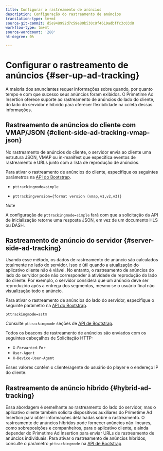 ```yaml
---
title: Configurar o rastreamento de anúncios
description: Configuração do rastreamento de anúncios
translation-type: tm+mt
source-git-commit: d5e948992d7c59e80b530c8f4619adbffc3c03d8
workflow-type: tm+mt
source-wordcount: '280'
ht-degree: 0%

---
```



# Configurar o rastreamento de anúncios {#ser-up-ad-tracking}

A maioria dos anunciantes requer informações sobre quando, por quanto tempo e com que sucesso seus anúncios foram exibidos. O Primetime Ad Insertion oferece suporte ao rastreamento de anúncios do lado do cliente, do lado do servidor e híbrido para oferecer flexibilidade na coleta dessas informações.

## Rastreamento de anúncios do cliente com VMAP/JSON {#client-side-ad-tracking-vmap-json}

No rastreamento de anúncios do cliente, o servidor envia ao cliente uma estrutura JSON, VMAP ou in-manifest que especifica eventos de rastreamento e URLs junto com a lista de reprodução de anúncios.

Para ativar o rastreamento de anúncios do cliente, especifique os seguintes parâmetros na [API do Bootstrap](/help/primetime-ad-insertion/technical-reference/bootstrap-api.md).

* `pttrackingmode=simple`

* `pttrackingversion={format version (vmap,v1,v2,v3)}`

>[!NOTE]
>
>A configuração de `pttrackingmode=simple` fará com que a solicitação da API de inicialização retorne uma resposta JSON, em vez de um documento HLS ou DASH.

<!-- **Daniel to check. The specified file in this statement does not exist.** 
More information about `pttrackingmode`, `pttrackingversion` formats, can be found in [API Reference: Manifest server query parameters](manifest-server-query-parameters.md). -->

<!--Show examples of how to request a sidecar] -->

## Rastreamento de anúncio do servidor {#server-side-ad-tracking}

Usando esse método, os dados de rastreamento de anúncio são calculados totalmente no lado do servidor. Isso é útil quando a atualização do aplicativo cliente não é viável. No entanto, o rastreamento de anúncios do lado do servidor pode não corresponder à atividade de reprodução do lado do cliente. Por exemplo, o servidor considera que um anúncio deve ser reproduzido após a entrega dos segmentos, mesmo se o usuário final não visualização todo o anúncio.

Para ativar o rastreamento de anúncios do lado do servidor, especifique o seguinte parâmetro na [API do Bootstrap](/help/primetime-ad-insertion/technical-reference/bootstrap-api.md).

`pttrackingmode=sstm`

Consulte `pttrackingmode` seções de [API de Bootstrap](/help/primetime-ad-insertion/technical-reference/bootstrap-api.md).

Todos os beacons de rastreamento de anúncios são enviados com os seguintes cabeçalhos de Solicitação HTTP:

* `X-Forwarded-For`
* `User-Agent`
* `X-Device-User-Agent`

Esses valores contêm o cliente/agente do usuário do player e o endereço IP do cliente.

## Rastreamento de anúncio híbrido {#hybrid-ad-tracking}

Essa abordagem é semelhante ao rastreamento do lado do servidor, mas o aplicativo cliente também solicita dispositivos auxiliares do Primetime Ad Insertion para obter informações detalhadas sobre o rastreamento. O rastreamento de anúncios híbridos pode fornecer anúncios não lineares, como sobreposições e companheiros, para o aplicativo cliente, e ainda depender do Primetime Ad Insertion para enviar URLs de rastreamento de anúncios individuais.
Para ativar o rastreamento de anúncios híbridos, consulte o parâmetro `pttrackingmode` na [API de Bootstrap](/help/primetime-ad-insertion/technical-reference/bootstrap-api.md).
